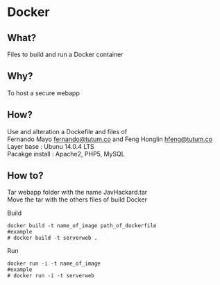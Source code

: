 # Docker

## What?
Files to build and run a Docker container

## Why?
To host a secure webapp 

## How?
Use and alteration a Dockefile and files of <br />
Fernando Mayo <fernando@tutum.co> and Feng Honglin <hfeng@tutum.co> <br />
Layer base : Ubunu 14.0.4 LTS <br />
Pacakge install : Apache2, PHP5, MySQL

## How to?
Tar webapp folder with the name JavHackard.tar <br />
Move the tar with the others files of build Docker

Build
```Shell
docker build -t name_of_image path_of_dockerfile
#example
# docker build -t serverweb .
```

Run
```Shell
docker run -i -t name_of_image
#example
# docker run -i -t serverweb
```
